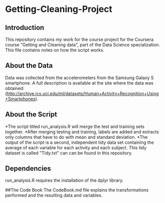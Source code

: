 # Getting-Cleaning-Project

## Introduction
This repository contains my work for the course project for the Coursera course "Getting and Cleaning data", part of the Data Science specialization. This file contains notes on how the script works.

## About the Data
Data was collected from the accelerometers from the Samsung Galaxy S smartphone. A full description is available at the site where the data was obtained: (http://archive.ics.uci.edu/ml/datasets/Human+Activity+Recognition+Using+Smartphones).

## About the Script
*The script titled run_analysis.R  will merge the test and training sets together.
*After merging testing and training, labels are added and extracts only columns that have to do with mean and standard deviation.
*The output of the script is a second, independent tidy data set containing the average of each variable for each activity and each subject. This tidy dataset is called "Tidy.txt" can can be found in this repository.

## Dependencies
run_analysis.R requires the installation of the dplyr library. 

##The Code Book
The CodeBook.md file explains the transformations performed and the resulting data and variables.